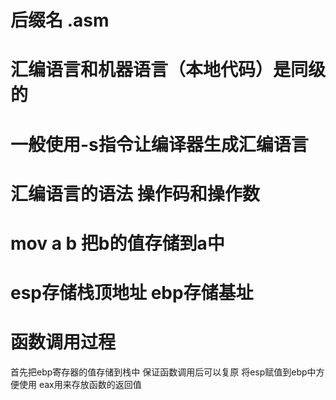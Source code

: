 # 后缀名 .asm
# 汇编语言和机器语言（本地代码）是同级的
# 一般使用-s指令让编译器生成汇编语言
# 汇编语言的语法 操作码和操作数
# mov a b 把b的值存储到a中
# esp存储栈顶地址 ebp存储基址
# 函数调用过程
首先把ebp寄存器的值存储到栈中 保证函数调用后可以复原
将esp赋值到ebp中方便使用
eax用来存放函数的返回值